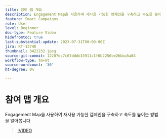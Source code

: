 ```yaml
---
title: 참여 맵 개요
description: Engagement Map을 사용하여 재사용 가능한 캠페인을 구축하고 속도를 높이는 방법을 알아봅니다
feature: Smart Campaigns
role: User
level: Beginner
doc-type: Feature Video
hidefromtoc: true
last-substantial-update: 2023-07-31T00:00:00Z
jira: KT-13740
thumbnail: 3422232.jpeg
source-git-commit: 12207ec7c07dddb15911c1f6b2256be26bba5a84
workflow-type: tm+mt
source-wordcount: '30'
ht-degree: 0%

---
```



# 참여 맵 개요

Engagement Map을 사용하여 재사용 가능한 캠페인을 구축하고 속도를 높이는 방법을 알아봅니다

>[!VIDEO](https://video.tv.adobe.com/v/3422232/?learn=on)

